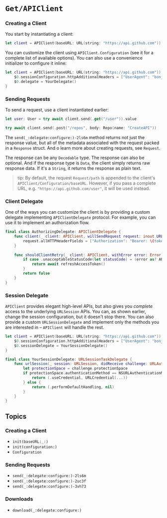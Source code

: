# ``Get/APIClient``

### Creating a Client

You start by instantiating a client:

```swift
let client = APIClient(baseURL: URL(string: "https://api.github.com")) 
```

You can customize the client using `APIClient.Configuration` (see it for a complete list of available options). You can also use a convenience initializer to configure it inline:

```swift
let client = APIClient(baseURL: URL(string: "https://api.github.com")) {
    $0.sessionConfiguration.httpAdditionalHeaders = ["UserAgent": "bonjour"]
    $0.delegate = YourDelegate()
}
```

### Sending Requests

To send a request, use a client instantiated earlier:

```swift
let user: User = try await client.send(.get("/user")).value

try await client.send(.post("/repos", body: Repo(name: "CreateAPI"))
```

The ``send(_:delegate:configure:)-2ls6m`` method returns not just the response value, but all of the metadata associated with the request packed in a ``Response`` struct. And o learn more about creating requests, see ``Request``.

The response can be any `Decodable` type. The response can also be optional. And if the response type is `Data`, the client simply returns raw response data. If it's a `String`, it returns the response as plain text.

> tip: By default, the request ``Request/path`` is appended to the client's ``APIClient/Configuration/baseURL``. However, if you pass a complete URL, e.g. `"https://api.github.com/user"`, it will be used instead. 

### Client Delegate

One of the ways you can customize the client is by providing a custom delegate implementing `APIClientDelegate` protocol. For example, you can use it to implement an authorization flow.

```swift
final class AuthorizingDelegate: APIClientDelegate {    
    func client(_ client: APIClient, willSendRequest request: inout URLRequest) async throws {
        request.allHTTPHeaderFields = ["Authorization": "Bearer: \(token)"]
    }
    
    func shouldClientRetry(_ client: APIClient, withError error: Error) async throws -> Bool {
        if case .unacceptableStatusCode(let statusCode) = (error as? APIError), statusCode == 401 {
            return await refreshAccessToken()
        }
        return false
    }
}
```

### Session Delegate

``APIClient`` provides elegant high-level APIs, but also gives you _complete_ access to the underlying `URLSession` APIs. You can, as shown earlier, change the session configuration, but it doesn't stop there. You can also provide a custom `URLSessionDelegate` and implement only the methods you are interested in – ``APIClient`` will handle the rest.

```swift
let client = APIClient(baseURL: URL(string: "https://api.github.com")) {
    $0.sessionConfiguration.httpAdditionalHeaders = ["UserAgent": "bonjour"]
    $0.sessionDelegate = YourSessionDelegate()
}

final class YourSessionDelegate: URLSessionTaskDelegate {
    func urlSession(_ session: URLSession, didReceive challenge: URLAuthenticationChallenge) async -> (URLSession.AuthChallengeDisposition, URLCredential?) {
        let protectionSpace = challenge.protectionSpace
        if protectionSpace.authenticationMethod == NSURLAuthenticationMethodServerTrust {
            return (.useCredential, URLCredential(...))
        } else {
            return (.performDefaultHandling, nil)
        }
    }
}
```

## Topics

### Creating a Client

- ``init(baseURL:_:)``
- ``init(configuration:)``
- ``Configuration``

### Sending Requests

- ``send(_:delegate:configure:)-2ls6m``
- ``send(_:delegate:configure:)-2uc3f``
- ``send(_:delegate:configure:)-3vh73``

### Downloads

- ``download(_:delegate:configure:)``
